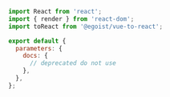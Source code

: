 ```js filename=".storybook/preview.js" renderer="common" language="js"
import React from 'react';
import { render } from 'react-dom';
import toReact from '@egoist/vue-to-react';

export default {
  parameters: {
    docs: {
      // deprecated do not use
    },
  },
};
```
